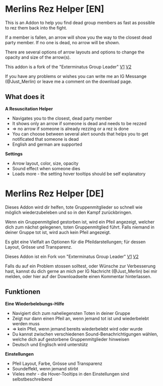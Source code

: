 Merlins Rez Helper [EN]
==================

This is an Addon to help you find dead group members as fast as possible to rez them back into the fight. 


If a member is fallen, an arrow will show you the way to the closest dead party member. 
If no one is dead, no arrow will be shown. 

There are several options of arrow layouts and options to change the opacity and size of the arrow(s). 

This addon is a fork of the "Exterminatus Group Leader" [V1](http://www.esoui.com/downloads/info329-ExterminatusGroupLeader.html) [V2](http://www.esoui.com/downloads/info922-ExterminatusGroupLeader.html)

If you have any problems or wishes you can write me an IG Messange (@Just_Merlin) or leave me a comment on the download page. 

What does it
--------

**A Resuscitation Helper**

 * Navigates you to the closest, dead party member 
 * It shows only an arrow if someone is dead and needs to be rezzed
 * => no arrow if someone is already rezzing or a rez is done
 * You can choose between several alert sounds that helps you to get notificated that someone is dead 
 * English and german are supported 

**Settings**

 * Arrow layout, color, size, opacity
 * Sound effect when someone dies
 * Loads more - the setting hover tooltips should be self explanatory


Merlins Rez Helper [DE]
==================

Dieses Addon wird dir helfen, tote Gruppenmitglieder so schnell wie möglich wiederzubeleben und so in den Kampf zurückbringen. 

Wenn ein Gruppenmitglied gestorben ist, wird ein Pfeil angezeigt, welcher dich zum nächst gelegenen, toten Gruppenmitglied führt. 
Falls niemand in deiner Gruppe tot ist, wird auch kein Pfeil angezeigt. 

Es gibt eine Vielfalt an Optionen für die Pfeildarstellungen; für dessen Layout, Grösse und Transparenz. 

Dieses Addon ist ein Fork von "Exterminatus Group Leader" [V1](http://www.esoui.com/downloads/info329-ExterminatusGroupLeader.html) [V2](http://www.esoui.com/downloads/info922-ExterminatusGroupLeader.html)

Falls du auf ein Problem stossen solltest, oder Wünsche zur Verbesserung hast, kannst du dich gerne an mich per IG Nachricht (@Just_Merlin) bei mir melden, oder hier auf der Downloadseite einen Kommentar hinterlassen. 

Funktionen
--------

**Eine Wiederbelebungs-Hilfe**

 * Navigiert dich zum naheliegensten Toten in deiner Gruppe
 * Zeigt nur dann einen Pfeil an, wenn jemand tot ist und wiederbelebt werden muss 
 * => kein Pfeil, wenn jemand bereits wiederbelebt wird oder wurde 
 * Du kannst zwischen verschiedenen Sound-Benachrichtigungen wählen, welche dich auf gestorbene Gruppenmitglieder hinweisen 
 * Deutsch und Englisch wird unterstütz 

**Einstellungen**

 * Pfeil Layout, Farbe, Grösse und Transparenz
 * Soundeffekt, wenn jemand stirbt 
 * Vieles mehr - die Hover-Tooltips in den Einstellungen sind selbstbeschreibend 
